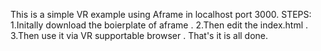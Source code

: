 This is a simple VR example using Aframe in localhost port 3000.
STEPS:
1.Initally download the boierplate of aframe .
2.Then edit the index.html .
3.Then use it via VR supportable browser .
That's it is all done.
